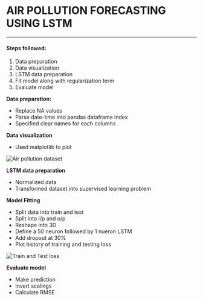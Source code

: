 # AIR POLLUTION FORECASTING USING LSTM
---

#### Steps followed: 

1. Data preparation 
2. Data visualization
3. LSTM data preparation
4. Fit model along with regularization term
5. Evaluate model

**Data preparation:**
- Replace NA values 
- Parse date-time into pandas dataframe index
- Specified clear names for each columns

**Data visualization**
- Used matplotlib to plot

![Air pollution dataset](https://raw.githubusercontent.com/sagarmk/Air-pollution-forecasting-with-RNN/master/images/img1.png)


**LSTM data preparation**
- Normalized data 
- Transformed dataset into supervised learning problem

**Model Fitting**
- Split data into train and test 
- Split into i/p and o/p
- Reshape into 3D
- Define a 50 neuron followed by 1 nueron LSTM 
- Add dropout at 30%
- Plot history of training and testing loss

![Train and Test loss](https://raw.githubusercontent.com/sagarmk/Air-pollution-forecasting-with-RNN/master/images/img2.png)

**Evaluate model**
- Make prediction 
- Invert scalings
- Calculate RMSE




